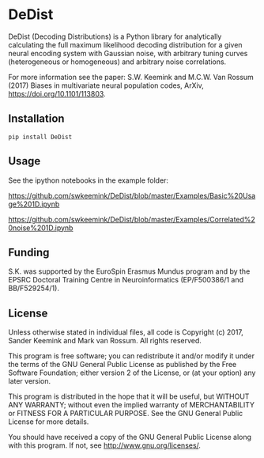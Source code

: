 DeDist
=====

DeDist (Decoding Distributions) is a Python library for analytically calculating the
full maximum likelihood decoding distribution for a given neural encoding system with Gaussian noise, 
with arbitrary tuning curves (heterogeneous or homogeneous) and arbitrary noise correlations.

For more information see the paper:
S.W. Keemink and M.C.W. Van Rossum (2017) Biases in multivariate neural population codes, ArXiv, <https://doi.org/10.1101/113803>.


Installation
------------

```
pip install DeDist
```


Usage
------------

See the ipython notebooks in the example folder:

<https://github.com/swkeemink/DeDist/blob/master/Examples/Basic%20Usage%201D.ipynb>

<https://github.com/swkeemink/DeDist/blob/master/Examples/Correlated%20noise%201D.ipynb>


Funding
-------
S.K. was supported by the EuroSpin Erasmus Mundus program and by the EPSRC Doctoral Training Centre in Neuroinformatics (EP/F500386/1 and BB/F529254/1).

License
-------

Unless otherwise stated in individual files, all code is
Copyright (c) 2017, Sander Keemink and Mark van Rossum.
All rights reserved.

This program is free software; you can redistribute it and/or
modify it under the terms of the GNU General Public License
as published by the Free Software Foundation; either version 2
of the License, or (at your option) any later version.

This program is distributed in the hope that it will be useful,
but WITHOUT ANY WARRANTY; without even the implied warranty of
MERCHANTABILITY or FITNESS FOR A PARTICULAR PURPOSE.  See the
GNU General Public License for more details.

You should have received a copy of the GNU General Public License
along with this program.  If not, see <http://www.gnu.org/licenses/>.

